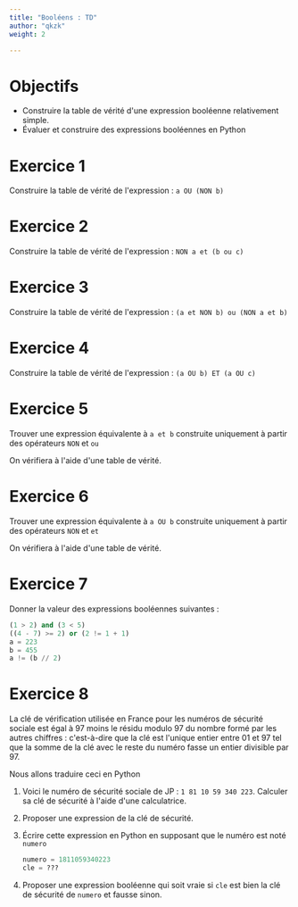 ```yaml
---
title: "Booléens : TD"
author: "qkzk"
weight: 2

---
```


# Objectifs

* Construire la table de vérité d'une expression booléenne relativement simple.
* Évaluer et construire des expressions booléennes en Python

# Exercice 1

Construire la table de vérité de l'expression : `a OU (NON b)`

# Exercice 2

Construire la table de vérité de l'expression : `NON a et (b ou c)`

# Exercice 3

Construire la table de vérité de l'expression : `(a et NON b) ou (NON a et b)`

# Exercice 4

Construire la table de vérité de l'expression : `(a OU b) ET (a OU c)`

# Exercice 5

Trouver une expression équivalente à `a et b` construite uniquement à partir
des opérateurs `NON` et `ou`

On vérifiera à l'aide d'une table de vérité.

# Exercice 6

Trouver une expression équivalente à `a OU b` construite uniquement à partir
des opérateurs `NON` et `et`

On vérifiera à l'aide d'une table de vérité.

# Exercice 7

Donner la valeur des expressions booléennes suivantes :

```python
(1 > 2) and (3 < 5)
((4 - 7) >= 2) or (2 != 1 + 1)
a = 223
b = 455
a != (b // 2)
```

# Exercice 8

La clé de vérification utilisée en France pour les numéros de sécurité sociale
est égal à 97 moins le résidu modulo 97 du nombre formé par les autres chiffres
: c'est-à-dire que la clé est l'unique entier entre 01 et 97 tel que la somme
de la clé avec le reste du numéro fasse un entier divisible par 97.

Nous allons traduire ceci en Python

1. Voici le numéro de sécurité sociale de JP : `1 81 10 59 340 223`.
    Calculer sa clé de sécurité à l'aide d'une calculatrice.
2. Proposer une expression de la clé de sécurité.
3. Écrire cette expression en Python en supposant que le numéro est noté `numero`

    ```python
    numero = 1811059340223
    cle = ???
    ```

4. Proposer une expression booléenne qui soit vraie si `cle` est bien
    la clé de sécurité de `numero` et fausse sinon.


